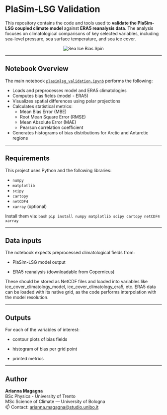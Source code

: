 # PlaSim-LSG Validation

This repository contains the code and tools used to **validate the PlaSim-LSG coupled climate model** against **ERA5 reanalysis data**. The analysis focuses on climatological comparisons of key selected variables, including sea-level pressure, sea surface temperature, and sea ice cover.

<p align="center">
  <img src="https://github.com/user-attachments/assets/589fa99b-7cb8-4fa4-aab6-a5c4ef3d1d68" alt="Sea Ice Bias Spin" />
</p>


---

## Notebook Overview

The main notebook [`plasimlsg_validation.ipynb`](plasimlsg_validation.ipynb) performs the following:

- Loads and preprocesses model and ERA5 climatologies
- Computes bias fields (model - ERA5)
- Visualizes spatial differences using polar projections
- Calculates statistical metrics:
  - Mean Bias Error (MBE)
  - Root Mean Square Error (RMSE)
  - Mean Absolute Error (MAE)
  - Pearson correlation coefficient
- Generates histograms of bias distributions for Arctic and Antarctic regions

---


## Requirements

This project uses Python and the following libraries:

- `numpy`
- `matplotlib`
- `scipy`
- `cartopy`
- `netCDF4`
- `xarray` (optional)

Install them via:
```bash```
```pip install numpy matplotlib scipy cartopy netCDF4 xarray ```

---

## Data inputs 
 
The notebook expects preprocessed climatological fields from:

- PlaSim-LSG model output

- ERA5 reanalysis (downloadable from Copernicus)

These should be stored as NetCDF files and loaded into variables like ice_cover_climatology_model, ice_cover_climatology_era5, etc. ERA5 data can be loaded with its native grid, as the code performs interpolation with the model resolution.

---

## Outputs

For each of the variables of interest:  

- contour plots of bias fields

- histogram of bias per grid point

- printed metrics

---

## Author

**Arianna Magagna**  
BSc Physics - University of Trento  
MSc Science of Climate — University of Bologna  
📫 Contact: arianna.magagna@studio.unibo.it
